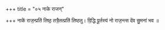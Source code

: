 +++
title = "०५ नाके राजन्"

+++
नाके॑ राज॒न्प्रति॑ तिष्ठ॒ तत्रै॒तत्प्रति॑ तिष्ठतु। वि॒द्धि पू॒र्तस्य॑ नो राज॒न्त्स दे॑व सु॒मना॑ भव ॥